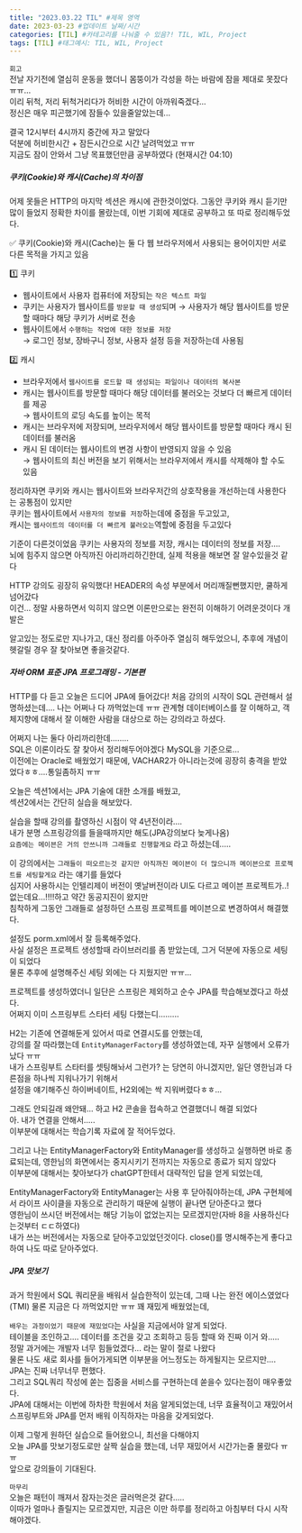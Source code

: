 ```yaml
---
title: "2023.03.22 TIL" #제목 영역
date: 2023-03-23 #업데이트 날짜/시간
categories: [TIL] #카테고리를 나눠줄 수 있음?! TIL, WIL, Project
tags: [TIL] #태그예시: TIL, WIL, Project
---
```


`회고`  
전날 자기전에 열심히 운동을 했더니 몸뚱이가 각성을 하는 바람에 잠을 제대로 못잤다 ㅠㅠ...  
이리 뒤척, 저리 뒤척거리다가 허비한 시간이 아까워죽겠다...  
정신은 매우 피곤했기에 잠들수 있을줄알았는데...

결국 12시부터 4시까지 중간에 자고 말았다  
덕분에 허비한시간 + 잠든시간으로 시간 날려먹었고 ㅠㅠ  
지금도 잠이 안와서 그냥 목표했던만큼 공부하였다 (현재시간 04:10)

<h5><strong>쿠키(Cookie)와 캐시(Cache)의 차이점</strong></h5>
어제 못들은 HTTP의 마지막 섹션은 캐시에 관한것이었다.   
그동안 쿠키와 캐시 듣기만 많이 들었지 정확한 차이를 몰랐는데, 이번 기회에 제대로 공부하고 또 따로 정리해두었다.

✅ 쿠키(Cookie)와 캐시(Cache)는 둘 다 웹 브라우저에서 사용되는 용어이지만 서로 다른 목적을 가지고 있음

1️⃣ 쿠키

- 웹사이트에서 사용자 컴퓨터에 저장되는 `작은 텍스트 파일`
- 쿠키는 사용자가 웹사이트를 `방문할 때 생성`되며 → 사용자가 해당 웹사이트를 방문할 때마다 해당 쿠키가 서버로 전송
- 웹사이트에서 `수행하는 작업에 대한 정보를 저장`  
  → 로그인 정보, 장바구니 정보, 사용자 설정 등을 저장하는데 사용됨

2️⃣ 캐시

- 브라우저에서 `웹사이트를 로드할 때 생성되는 파일이나 데이터의 복사본`
- 캐시는 웹사이트를 방문할 때마다 해당 데이터를 불러오는 것보다 더 빠르게 데이터를 제공  
  → 웹사이트의 로딩 속도를 높이는 목적
- 캐시는 브라우저에 저장되며, 브라우저에서 해당 웹사이트를 방문할 때마다 캐시 된 데이터를 불러옴
- 캐시 된 데이터는 웹사이트의 변경 사항이 반영되지 않을 수 있음  
  → 웹사이트의 최신 버전을 보기 위해서는 브라우저에서 캐시를 삭제해야 할 수도 있음

정리하자면 쿠키와 캐시는 웹사이트와 브라우저간의 상호작용을 개선하는데 사용한다는 공통점이 있지만  
쿠키는 웹사이트에서 `사용자의 정보를 저장`하는데에 중점을 두고있고,  
캐시는 `웹사이트의 데이터를 더 빠르게 불러오는`역할에 중점을 두고있다

기준이 다른것이었음 쿠키는 사용자의 정보를 저장, 캐시는 데이터의 정보를 저장....  
뇌에 힘주지 않으면 아직까진 아리까리하긴한데, 실제 적용을 해보면 잘 알수있을것 같다

HTTP 강의도 굉장히 유익했다! HEADER의 속성 부분에서 머리깨질뻔했지만, 쿨하게 넘어갔다  
이건... 정말 사용하면서 익히지 않으면 이론만으로는 완전히 이해하기 어려운것이다 개발은

알고있는 정도로만 지나가고, 대신 정리를 아주아주 열심히 해두었으니, 추후에 개념이 헷갈릴 경우 잘 찾아보면 좋을것같다.

<h5><strong>자바 ORM 표준 JPA 프로그래밍 - 기본편</strong></h5>   
HTTP를 다 듣고 오늘은 드디어 JPA에 들어갔다!   
처음 강의의 시작이 SQL 관련해서 설명하셨는데.... 나는 어쩌나 다 까먹었는데 ㅠㅠ   
관계형 데이터베이스를 잘 이해하고, 객체지향에 대해서 잘 이해한 사람을 대상으로 하는 강의라고 하셨다.

어쩌지 나는 둘다 아리까리한데........  
SQL은 이론이라도 잘 찾아서 정리해두어야겠다 MySQL을 기준으로...  
이전에는 Oracle로 배웠었기 때문에, VACHAR2가 아니라는것에 굉장히 충격을 받았었다ㅎㅎ....통일좀하지 ㅠㅠ

오늘은 섹션1에서는 JPA 기술에 대한 소개를 배웠고,  
섹션2에서는 간단히 실습을 해보았다.

실습을 할때 강의를 촬영하신 시점이 약 4년전이라....  
내가 분명 스프링강의를 들을때까지만 해도(JPA강의보다 늦게나옴)  
`요즘에는 메이븐은 거의 안쓰니까 그래들로 진행할게요` 라고 하셨는데.....

이 강의에서는 `그래들이 떠오르는것 같지만 아직까진 메이븐이 더 많으니까 메이븐으로 프로젝트를 세팅할게요` 라는 얘기를 들었다  
심지어 사용하시는 인텔리제이 버전이 옛날버전이라 UI도 다르고 메이븐 프로젝트가..! 없는데요...!!!!하고 약간 동공지진이 왔지만  
침착하게 그동안 그래들로 설정하던 스프링 프로젝트를 메이븐으로 변경하여서 해결했다.

설정도 porm.xml에서 잘 등록해주었다.  
사실 설정은 프로젝트 생성할때 라이브러리를 좀 받았는데, 그거 덕분에 자동으로 세팅이 되었다  
물론 추후에 설명해주신 세팅 외에는 다 지웠지만 ㅠㅠ...

프로젝트를 생성하였더니 일단은 스프링은 제외하고 순수 JPA를 학습해보겠다고 하셨다.  
어쩌지 이미 스프링부트 스타터 세팅 다했는디.........

H2는 기존에 연결해둔게 있어서 따로 연결시도를 안했는데,  
강의를 잘 따라했는데 `EntityManagerFactory`를 생성하였는데, 자꾸 실행에서 오류가 났다 ㅠㅠ  
내가 스프링부트 스타터를 셋팅해놔서 그런가? 는 당연히 아니겠지만, 일단 영한님과 다른점을 하나씩 지워나가기 위해서  
설정을 얘기해주신 하이버네이트, H2외에는 싹 지워버렸다ㅎㅎ...

그래도 안되길래 왜안돼... 하고 H2 콘솔을 접속하고 연결했더니 해결 되었다  
아. 내가 연결을 안해서.....  
이부분에 대해서는 학습기록 자료에 잘 적어두었다.

그리고 나는 EntityManagerFactory와 EntityManager를 생성하고 실행하면 바로 종료되는데, 영한님의 화면에서는 중지시키기 전까지는 자동으로 종료가 되지 않았다  
이부분에 대해서는 찾아보다가 chatGPT한테서 대략적인 답을 얻게 되었는데,

EntityManagerFactory와 EntityManager는 사용 후 닫아줘야하는데, JPA 구현체에서 라이프 사이클을 자동으로 관리하기 때문에 실행이 끝나면 닫아준다고 했다  
영한님이 쓰시던 버전에서는 해당 기능이 없었는지는 모르겠지만(자바 8을 사용하신다는것부터 ㄷㄷ하였다)  
내가 쓰는 버전에서는 자동으로 닫아주고있었던것이다. close()를 명시해주는게 좋다고 하여 나도 따로 닫아주었다.

<h5><strong>JPA 맛보기</strong></h5>   
과거 학원에서 SQL 쿼리문을 배워서 실습한적이 있는데, 그때 나는 완전 에이스였었다(TMI)   
물론 지금은 다 까먹었지만 ㅠㅠ 꽤 재밌게 배웠었는데,

`배우는 과정이었기 때문에 재밌었다`는 사실을 지금에서야 알게 되었다.  
테이블을 조인하고.... 데이터를 조건을 갖고 조회하고 등등 할때 와 진짜 이거 와.....  
정말 과거에는 개발자 너무 힘들었겠다... 라는 말이 절로 나왔다  
물론 나도 새로 회사를 들어가게되면 이부분을 어느정도는 하게될지는 모르지만....  
JPA는 진짜 너무너무 편했다.  
그리고 SQL쿼리 작성에 쏟는 집중을 서비스를 구현하는데 쏟을수 있다는점이 매우좋았다.  
JPA에 대해서는 이번에 하차한 학원에서 처음 알게되었는데, 너무 효율적이고 재밌어서  
스프링부트와 JPA를 먼저 배워 이직하자는 마음을 갖게되었다.

이제 그렇게 원하던 실습으로 들어왔으니, 최선을 다해야지  
오늘 JPA를 맛보기정도로만 살짝 실습을 했는데, 너무 재밌어서 시간가는줄 몰랐다 ㅠㅠ  
앞으로 강의들이 기대된다.

`마무리`  
오늘은 패턴이 깨져서 잠자는것은 글러먹은것 같다.....  
이따가 얼마나 졸릴지는 모르겠지만, 지금은 이만 하루를 정리하고 아침부터 다시 시작해야겠다.
